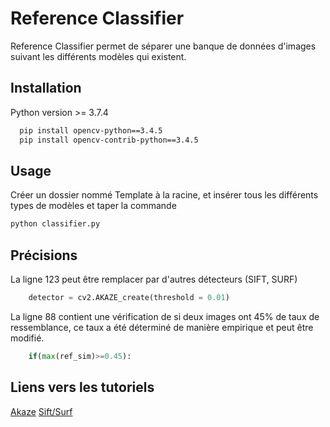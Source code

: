 # Reference Classifier

Reference Classifier permet de séparer une banque de données d'images suivant les différents modèles qui existent. 

## Installation

Python version >= 3.7.4
```bash
  pip install opencv-python==3.4.5
  pip install opencv-contrib-python==3.4.5
```

## Usage

Créer un dossier nommé Template à la racine, et insérer tous les différents types de modèles et taper la commande

```python
python classifier.py
```

## Précisions

La ligne 123 peut être remplacer par d'autres détecteurs (SIFT, SURF)

```python
    detector = cv2.AKAZE_create(threshold = 0.01)
```

La ligne 88 contient une vérification de si deux images ont 45% de taux de ressemblance, ce taux a été déterminé de manière empirique et peut être modifié. 

```python
    if(max(ref_sim)>=0.45):
```

## Liens vers les tutoriels

[Akaze](https://docs.opencv.org/3.4/db/d70/tutorial_akaze_matching.html)
[Sift/Surf](https://opencv-python-tutroals.readthedocs.io/en/latest/py_tutorials/py_feature2d/py_feature_homography/py_feature_homography.html)
